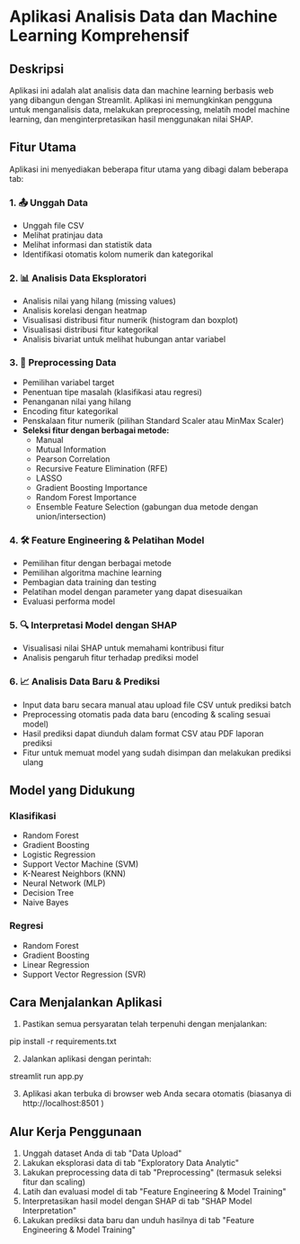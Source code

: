 # Aplikasi Analisis Data dan Machine Learning Komprehensif

## Deskripsi
Aplikasi ini adalah alat analisis data dan machine learning berbasis web yang dibangun dengan Streamlit. Aplikasi ini memungkinkan pengguna untuk menganalisis data, melakukan preprocessing, melatih model machine learning, dan menginterpretasikan hasil menggunakan nilai SHAP.

## Fitur Utama
Aplikasi ini menyediakan beberapa fitur utama yang dibagi dalam beberapa tab:

### 1. 📤 Unggah Data
- Unggah file CSV
- Melihat pratinjau data
- Melihat informasi dan statistik data
- Identifikasi otomatis kolom numerik dan kategorikal

### 2. 📊 Analisis Data Eksploratori
- Analisis nilai yang hilang (missing values)
- Analisis korelasi dengan heatmap
- Visualisasi distribusi fitur numerik (histogram dan boxplot)
- Visualisasi distribusi fitur kategorikal
- Analisis bivariat untuk melihat hubungan antar variabel

### 3. 🔄 Preprocessing Data
- Pemilihan variabel target
- Penentuan tipe masalah (klasifikasi atau regresi)
- Penanganan nilai yang hilang
- Encoding fitur kategorikal
- Penskalaan fitur numerik (pilihan Standard Scaler atau MinMax Scaler)
- **Seleksi fitur dengan berbagai metode:**  
  - Manual  
  - Mutual Information  
  - Pearson Correlation  
  - Recursive Feature Elimination (RFE)  
  - LASSO  
  - Gradient Boosting Importance  
  - Random Forest Importance  
  - Ensemble Feature Selection (gabungan dua metode dengan union/intersection)

### 4. 🛠️ Feature Engineering & Pelatihan Model
- Pemilihan fitur dengan berbagai metode
- Pemilihan algoritma machine learning
- Pembagian data training dan testing
- Pelatihan model dengan parameter yang dapat disesuaikan
- Evaluasi performa model

### 5. 🔍 Interpretasi Model dengan SHAP
- Visualisasi nilai SHAP untuk memahami kontribusi fitur
- Analisis pengaruh fitur terhadap prediksi model

### 6. 📈 Analisis Data Baru & Prediksi
- Input data baru secara manual atau upload file CSV untuk prediksi batch
- Preprocessing otomatis pada data baru (encoding & scaling sesuai model)
- Hasil prediksi dapat diunduh dalam format CSV atau PDF laporan prediksi
- Fitur untuk memuat model yang sudah disimpan dan melakukan prediksi ulang

## Model yang Didukung
### Klasifikasi
- Random Forest
- Gradient Boosting
- Logistic Regression
- Support Vector Machine (SVM)
- K-Nearest Neighbors (KNN)
- Neural Network (MLP)
- Decision Tree
- Naive Bayes

### Regresi
- Random Forest
- Gradient Boosting
- Linear Regression
- Support Vector Regression (SVR)

## Cara Menjalankan Aplikasi
1. Pastikan semua persyaratan telah terpenuhi dengan menjalankan:

pip install -r requirements.txt

2. Jalankan aplikasi dengan perintah:

streamlit run app.py

3. Aplikasi akan terbuka di browser web Anda secara otomatis (biasanya di http://localhost:8501 )

## Alur Kerja Penggunaan
1. Unggah dataset Anda di tab "Data Upload"
2. Lakukan eksplorasi data di tab "Exploratory Data Analytic"
3. Lakukan preprocessing data di tab "Preprocessing" (termasuk seleksi fitur dan scaling)
4. Latih dan evaluasi model di tab "Feature Engineering & Model Training"
5. Interpretasikan hasil model dengan SHAP di tab "SHAP Model Interpretation"
6. Lakukan prediksi data baru dan unduh hasilnya di tab "Feature Engineering & Model Training"
